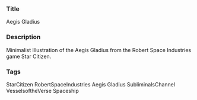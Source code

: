 ### Title
Aegis Gladius

### Description
Minimalist Illustration of the Aegis Gladius from the Robert Space Industries game Star Citizen.

### Tags
StarCitizen RobertSpaceIndustries Aegis Gladius SubliminalsChannel VesselsoftheVerse Spaceship
